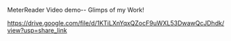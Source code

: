 MeterReader Video demo-- Glimps of my Work!


https://drive.google.com/file/d/1KTiLXnYqxQZocF9uWXL53DwawQcJDhdk/view?usp=share_link
